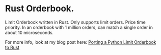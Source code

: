 # Rust Orderbook.
Limit Orderbook written in Rust.
Only supports limit orders. Price time priority.
In an orderbook with 1 million orders, can match a single order in about 10 microseconds.

For more info, look at my blog post here:
[Porting a Python Limit Orderbook to Rust](https://sanket.tech/posts/rustbook)

